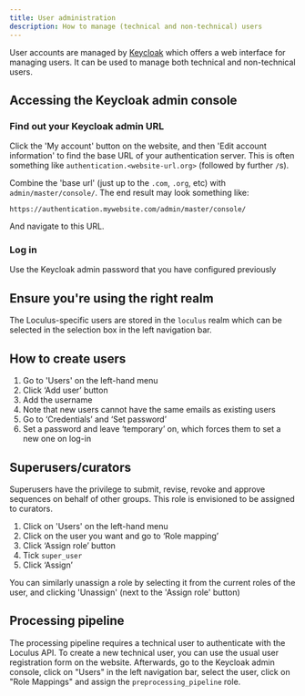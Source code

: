 ```yaml
---
title: User administration
description: How to manage (technical and non-technical) users
---
```


User accounts are managed by [Keycloak](https://www.keycloak.org/) which offers a web interface for managing users. It can be used to manage both technical and non-technical users.

## Accessing the Keycloak admin console

### Find out your Keycloak admin URL

Click the 'My account' button on the website, and then 'Edit account information' to find the base URL of your authentication server.
This is often something like `authentication.<website-url.org>` (followed by further `/`s).

Combine the 'base url' (just up to the `.com`, `.org`, etc) with `admin/master/console/`. The end result may look something like:
```
https://authentication.mywebsite.com/admin/master/console/
```

And navigate to this URL.

### Log in

Use the Keycloak admin password that you have configured previously

## Ensure you're using the right realm

The Loculus-specific users are stored in the `loculus` realm which can be selected in the selection box in the left navigation bar.

## How to create users

1. Go to 'Users' on the left-hand menu
2. Click ‘Add user’ button
3. Add the username
4. Note that new users cannot have the same emails as existing users
5. Go to ‘Credentials’ and ‘Set password’
6. Set a password and leave ‘temporary’ on, which forces them to set a new one on log-in

## Superusers/curators

Superusers have the privilege to submit, revise, revoke and approve sequences on behalf of other groups. This role is envisioned to be assigned to curators.

1. Click on 'Users' on the left-hand menu
2. Click on the user you want and go to ‘Role mapping’
3. Click ‘Assign role’ button
4. Tick `super_user`
5. Click ‘Assign’

You can similarly unassign a role by selecting it from the current roles of the user, and clicking 'Unassign' (next to the 'Assign role' button)

## Processing pipeline

The processing pipeline requires a technical user to authenticate with the Loculus API. To create a new technical user, you can use the usual user registration form on the website. Afterwards, go to the Keycloak admin console, click on "Users" in the left navigation bar, select the user, click on "Role Mappings" and assign the `preprocessing_pipeline` role.
